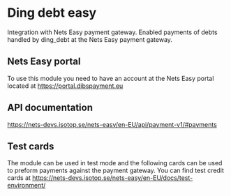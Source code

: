 # Ding debt easy
Integration with Nets Easy payment gateway.  Enabled payments of debts handled by ding_debt at the Nets Easy payment
gateway.

## Nets Easy portal
To use this module you need to have an account at the Nets Easy portal located at https://portal.dibspayment.eu

## API documentation
https://nets-devs.isotop.se/nets-easy/en-EU/api/payment-v1/#payments

## Test cards
The module can be used in test mode and the following cards can be used to preform payments against the payment
gateway. You can find test credit cards at https://nets-devs.isotop.se/nets-easy/en-EU/docs/test-environment/
